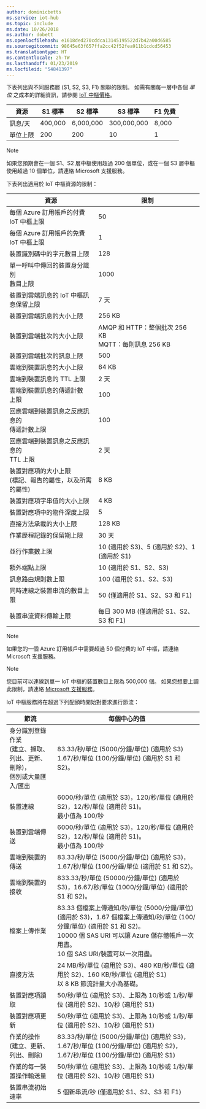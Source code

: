 ```yaml
---
author: dominicbetts
ms.service: iot-hub
ms.topic: include
ms.date: 10/26/2018
ms.author: dobett
ms.openlocfilehash: e1618ded270cddca13145195522d7b42a00d6585
ms.sourcegitcommit: 98645e63f657ffa2cc42f52fea911b1cdcd56453
ms.translationtype: HT
ms.contentlocale: zh-TW
ms.lasthandoff: 01/23/2019
ms.locfileid: "54841397"
---
```

下表列出與不同服務層 (S1, S2, S3, F1) 關聯的限制。 如需有關每一層中各個 *單位* 之成本的詳細資訊，請參閱 [IoT 中樞價格](https://azure.microsoft.com/pricing/details/iot-hub/)。

| 資源 | S1 標準 | S2 標準 | S3 標準 | F1 免費 |
| --- | --- | --- | --- | --- |
| 訊息/天 |400,000 |6,000,000 |300,000,000 |8,000 |
| 單位上限 |200 |200 |10 |1 |

> [!NOTE]
> 如果您預期會在一個 S1、S2 層中樞使用超過 200 個單位，或在一個 S3 層中樞使用超過 10 個單位，請連絡 Microsoft 支援服務。
> 
> 

下表列出適用於 IoT 中樞資源的限制：

| 資源 | 限制 |
| --- | --- |
| 每個 Azure 訂用帳戶的付費 IoT 中樞上限 |50 |
| 每個 Azure 訂用帳戶的免費 IoT 中樞上限 |1 |
| 裝置識別碼中的字元數目上限 | 128 |
| 單一呼叫中傳回的裝置身分識別 <br/>  數目上限 |1000 |
| 裝置到雲端訊息的 IoT 中樞訊息保留上限 |7 天 |
| 裝置到雲端訊息的大小上限 |256 KB |
| 裝置到雲端批次的大小上限 |AMQP 和 HTTP：整個批次 256 KB <br/>MQTT：每則訊息 256 KB |
| 裝置到雲端批次的訊息上限 |500 |
| 雲端到裝置訊息的大小上限 |64 KB |
| 雲端到裝置訊息的 TTL 上限 |2 天 |
| 雲端到裝置訊息的傳遞計數  <br/>  上限 |100 |
| 回應雲端到裝置訊息之反應訊息的  <br/>  傳遞計數上限 |100 |
| 回應雲端到裝置訊息之反應訊息的  <br/>  TTL 上限 |2 天 |
| 裝置對應項的大小上限 <br/> (標記、報告的屬性，以及所需的屬性) | 8 KB |
| 裝置對應項字串值的大小上限 | 4 KB |
| 裝置對應項中的物件深度上限 | 5 |
| 直接方法承載的大小上限 | 128 KB |
| 作業歷程記錄的保留期上限 | 30 天 |
| 並行作業數上限 | 10 (適用於 S3)、5 (適用於 S2)、1 (適用於 S1) |
| 額外端點上限 | 10 (適用於 S1、S2、S3) |
| 訊息路由規則數上限 | 100 (適用於 S1、S2、S3) |
| 同時連線之裝置串流的數目上限 | 50 (僅適用於 S1、S2、S3 和 F1) |
| 裝置串流資料傳輸上限 | 每日 300 MB (僅適用於 S1、S2、S3 和 F1) |


> [!NOTE]
> 如果您的一個 Azure 訂用帳戶中需要超過 50 個付費的 IoT 中樞，請連絡 Microsoft 支援服務。


> [!NOTE]
> 您目前可以連線到單一 IoT 中樞的裝置數目上限為 500,000 個。 如果您想要上調此限制，請連絡 [Microsoft 支援服務](https://azure.microsoft.com/support/options/)。

IoT 中樞服務將在超過下列配額時開始對要求進行節流：

| 節流 | 每個中心的值 |
| --- | --- |
| 身分識別登錄作業 <br/> (建立、擷取、列出、更新、刪除)， <br/>  個別或大量匯入/匯出 |83.33/秒/單位 (5000/分鐘/單位) (適用於 S3) <br/> 1.67/秒/單位 (100/分鐘/單位) (適用於 S1 和 S2)。 |
| 裝置連線 |6000/秒/單位 (適用於 S3)，120/秒/單位 (適用於 S2)，12/秒/單位 (適用於 S1)。 <br/>最小值為 100/秒 |
| 裝置到雲端傳送 |6000/秒/單位 (適用於 S3)，120/秒/單位 (適用於 S2)，12/秒/單位 (適用於 S1)。 <br/>最小值為 100/秒 |
| 雲端到裝置的傳送 | 83.33/秒/單位 (5000/分鐘/單位) (適用於 S3)，1.67/秒/單位 (100/分鐘/單位 (適用於 S1 和 S2)。 |
| 雲端到裝置的接收 |833.33/秒/單位 (50000/分鐘/單位) (適用於 S3)，16.67/秒/單位 (1000/分鐘/單位) (適用於 S1 和 S2)。 |
| 檔案上傳作業 |83.33 個檔案上傳通知/秒/單位 (5000/分鐘/單位) (適用於 S3)，1.67 個檔案上傳通知/秒/單位 (100/分鐘/單位) (適用於 S1 和 S2)。 <br/> 10000 個 SAS URI 可以讓 Azure 儲存體帳戶一次用盡。<br/> 10 個 SAS URI/裝置可以一次用盡。 |
| 直接方法 | 24 MB/秒/單位 (適用於 S3)、480 KB/秒/單位 (適用於 S2)、160 KB/秒/單位 (適用於 S1)<br/> 以 8 KB 節流計量大小為基礎。 |
| 裝置對應項讀取 | 50/秒/單位 (適用於 S3)、上限為 10/秒或 1/秒/單位 (適用於 S2)、10/秒 (適用於 S1) |
| 裝置對應項更新 | 50/秒/單位 (適用於 S3)、上限為 10/秒或 1/秒/單位 (適用於 S2)、10/秒 (適用於 S1) |
| 作業的操作 <br/> (建立、更新、列出、刪除) | 83.33/秒/單位 (5000/分鐘/單位) (適用於 S3)，1.67/秒/單位 (100/分鐘/單位) (適用於 S2)，1.67/秒/單位 (100/分鐘/單位) (適用於 S1) |
| 作業的每一裝置操作輸送量 | 50/秒/單位 (適用於 S3)、上限為 10/秒或 1/秒/單位 (適用於 S2)、10/秒 (適用於 S1) |
| 裝置串流初始速率 | 5 個新串流/秒 (僅適用於 S1、S2、S3 和 F1) |
